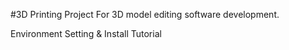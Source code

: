 #3D Printing Project
For 3D model editing software development.

Environment Setting & Install Tutorial
